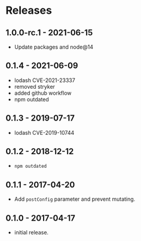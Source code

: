 # Releases

## 1.0.0-rc.1 - 2021-06-15

- Update packages and node@14

## 0.1.4 - 2021-06-09

- lodash CVE-2021-23337
- removed stryker
- added github workflow
- npm outdated

## 0.1.3 - 2019-07-17

- lodash CVE-2019-10744

## 0.1.2 - 2018-12-12

- `npm outdated`

## 0.1.1 - 2017-04-20

- Add `postConfig` parameter and prevent mutating.

## 0.1.0 - 2017-04-17

- initial release.
